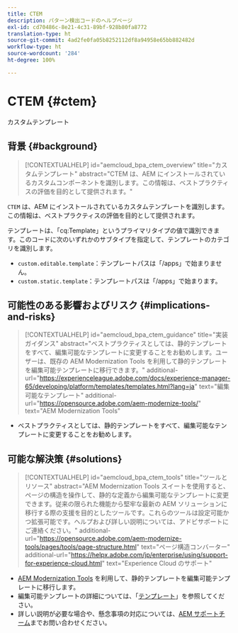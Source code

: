 ```yaml
---
title: CTEM
description: パターン検出コードのヘルプページ
exl-id: cd70486c-8e21-4c31-89bf-928b80fa8772
translation-type: ht
source-git-commit: 4ad2fe0fa05b8252112df8a94958e65bb882482d
workflow-type: ht
source-wordcount: '284'
ht-degree: 100%

---
```


# CTEM {#ctem}

カスタムテンプレート

## 背景 {#background}

>[!CONTEXTUALHELP]
>id="aemcloud_bpa_ctem_overview"
>title="カスタムテンプレート"
>abstract="CTEM は、AEM にインストールされているカスタムコンポーネントを識別します。この情報は、ベストプラクティスの評価を目的として提供されます。"

`CTEM` は、AEM にインストールされているカスタムテンプレートを識別します。この情報は、ベストプラクティスの評価を目的として提供されます。

テンプレートは、「cq:Template」というプライマリタイプの値で識別できます。このコードに次のいずれかのサブタイプを指定して、テンプレートのカテゴリを識別します。

* `custom.editable.template`：テンプレートパスは「/apps」で始まりません。
* `custom.static.template`：テンプレートパスは「/apps」で始まります。

## 可能性のある影響およびリスク {#implications-and-risks}

>[!CONTEXTUALHELP]
>id="aemcloud_bpa_ctem_guidance"
>title="実装ガイダンス"
>abstract="ベストプラクティスとしては、静的テンプレートをすべて、編集可能なテンプレートに変更することをお勧めします。ユーザーは、既存の AEM Modernization Tools を利用して静的テンプレートを編集可能テンプレートに移行できます。"
>additional-url="https://experienceleague.adobe.com/docs/experience-manager-65/developing/platform/templates/templates.html?lang=ja" text="編集可能なテンプレート"
>additional-url="https://opensource.adobe.com/aem-modernize-tools/" text="AEM Modernization Tools"

* ベストプラクティスとしては、静的テンプレートをすべて、編集可能なテンプレートに変更することをお勧めします。

## 可能な解決策 {#solutions}

>[!CONTEXTUALHELP]
>id="aemcloud_bpa_ctem_tools"
>title="ツールとリソース"
>abstract="AEM Modernization Tools スイートを使用すると、ページの構造を操作して、静的な定義から編集可能なテンプレートに変更できます。従来の限られた機能から堅牢な最新の AEM ソリューションに移行する際の支援を目的としたツールです。これらのツールは設定可能かつ拡張可能です。ヘルプおよび詳しい説明については、アドビサポートにご連絡ください。"
>additional-url="https://opensource.adobe.com/aem-modernize-tools/pages/tools/page-structure.html" text="ページ構造コンバーター"
>additional-url="https://helpx.adobe.com/jp/enterprise/using/support-for-experience-cloud.html" text="Experience Cloud のサポート"

* [AEM Modernization Tools](https://opensource.adobe.com/aem-modernize-tools/) を利用して、静的テンプレートを編集可能テンプレートに移行します。
* 編集可能テンプレートの詳細については、「[テンプレート](https://experienceleague.adobe.com/docs/experience-manager-65/developing/platform/templates/templates.html?lang=ja)」を参照してください。
* 詳しい説明が必要な場合や、懸念事項の対応については、[AEM サポートチーム](https://helpx.adobe.com/jp/enterprise/using/support-for-experience-cloud.html)までお問い合わせください。
